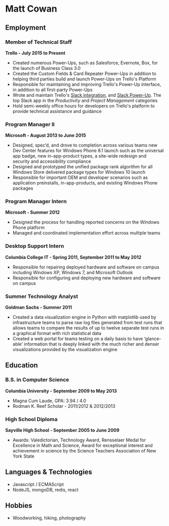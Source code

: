 # Matt Cowan

## Employment

### Member of Technical Staff
**Trello - July 2015 to Present**

- Created numerous Power-Ups, such as Salesforce, Evernote, Box, for the launch of Business Class 3.0
- Created the Custom Fields & Card Repeater Power-Ups in addition to helping third parties build and launch Power-Ups on Trello's Platform
- Responsible for maintaining and improving Trello's Power-Up interface, in addition to all first-party Power-Ups
- Wrote and maintain Trello's [Slack integration](https://slack.com/apps/A074YH40Z-trello), and [Slack Power-Up](https://info.trello.com/power-ups/slack). The top Slack app in the *Productivity* and *Project Management* categories
- Hold semi-weekly office hours for developers on Trello's platform to provide technical assistance and guidance

### Program Manager II
**Microsoft - August 2013 to June 2015**

- Designed, spec’d, and drove to completion across various teams new Dev Center features for Windows Phone 8.1 launch such as the universal app badge, new in-app-product types, a site-wide redesign and security and accessibility compliance
- Designed and prototyped the unified package rank algorithm for all Windows Store delivered package types for Windows 10 launch
- Responsible for important OEM and developer scenarios such as application preinstalls, in-app-products, and existing Windows Phone packages

### Program Manager Intern
**Microsoft - Summer 2012**

- Designed the process for handling reported concerns on the Windows Phone platform
- Managed and coordinated implementation effort across multiple teams

### Desktop Support Intern
**Columbia College IT - Spring 2011, September 2011 to May 2012**

- Responsible for repairing deployed hardware and software on campus including Windows XP, Windows 7, and Microsoft Outlook
- Responsible for configuring and deploying new hardware and software on campus

### Summer Technology Analyst
**Goldman Sachs - Summer 2011**

- Created a data visualization engine in Python with matplotlib used by infrastructure teams to parse raw log files generated from test runs that allows teams to compare the results of up to twelve separate test runs in a graphical format with rich statistical data
- Created a web portal for teams testing on a daily basis to have ‘glance-able’ information that is deeply linked with the much richer and denser visualizations provided by the visualization engine

## Education

### B.S. in Computer Science
**Columbia University - September 2009 to May 2013**

- Magna Cum Laude, GPA: 3.94 / 4.0
- Rodman K. Reef Scholar - 2011/2012 & 2012/2013

### High School Diploma
**Sayville High School - September 2005 to June 2009**

- Awards: Valedictorian, Technology Award, Rensselaer Medal for Excellence in Math and Science, Award for exceptional interest and achievement in science by the Science Teachers Association of New York State

## Languages & Technologies

- Javascript / ECMAScript
- NodeJS, mongoDB, redis, react

## Hobbies

- Woodworking, hiking, photography
